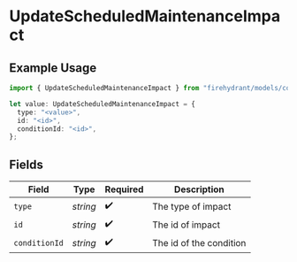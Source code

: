 # UpdateScheduledMaintenanceImpact

## Example Usage

```typescript
import { UpdateScheduledMaintenanceImpact } from "firehydrant/models/components";

let value: UpdateScheduledMaintenanceImpact = {
  type: "<value>",
  id: "<id>",
  conditionId: "<id>",
};
```

## Fields

| Field                   | Type                    | Required                | Description             |
| ----------------------- | ----------------------- | ----------------------- | ----------------------- |
| `type`                  | *string*                | :heavy_check_mark:      | The type of impact      |
| `id`                    | *string*                | :heavy_check_mark:      | The id of impact        |
| `conditionId`           | *string*                | :heavy_check_mark:      | The id of the condition |